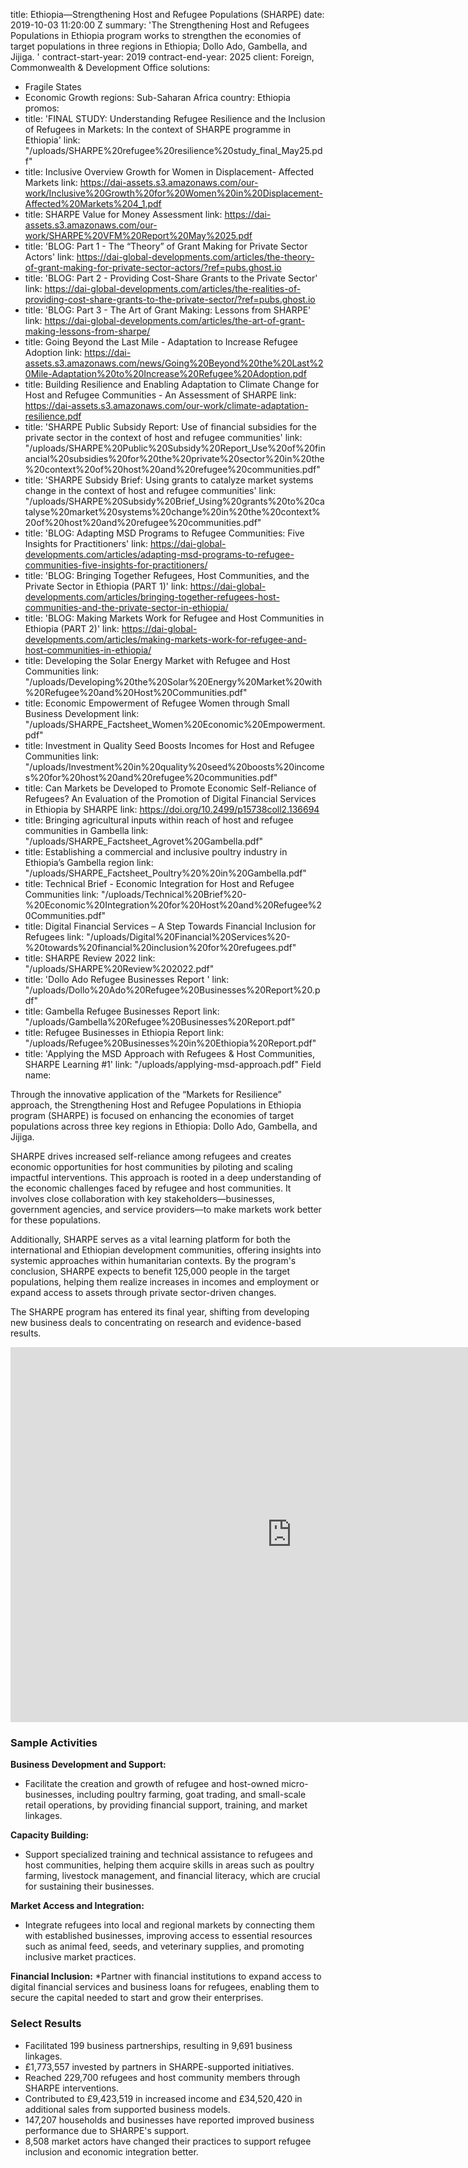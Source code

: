 
title: Ethiopia—Strengthening Host and Refugee Populations (SHARPE)
date: 2019-10-03 11:20:00 Z
summary: 'The Strengthening Host and Refugees Populations in Ethiopia program works
  to strengthen the economies of target populations in three regions in Ethiopia;
  Dollo Ado, Gambella, and Jijiga. '
contract-start-year: 2019
contract-end-year: 2025
client: Foreign, Commonwealth & Development Office
solutions:
- Fragile States
- Economic Growth
regions: Sub-Saharan Africa
country: Ethiopia
promos:
- title: 'FINAL STUDY: Understanding Refugee Resilience and the Inclusion of Refugees
    in Markets: In the context of SHARPE programme in Ethiopia'
  link: "/uploads/SHARPE%20refugee%20resilience%20study_final_May25.pdf"
- title: Inclusive Overview Growth for Women in Displacement- Affected Markets
  link: https://dai-assets.s3.amazonaws.com/our-work/Inclusive%20Growth%20for%20Women%20in%20Displacement-Affected%20Markets%204_1.pdf
- title: SHARPE Value for Money Assessment
  link: https://dai-assets.s3.amazonaws.com/our-work/SHARPE%20VFM%20Report%20May%2025.pdf
- title: 'BLOG: Part 1 - The “Theory” of Grant Making for Private Sector Actors'
  link: https://dai-global-developments.com/articles/the-theory-of-grant-making-for-private-sector-actors/?ref=pubs.ghost.io
- title: 'BLOG: Part 2 - Providing Cost-Share Grants to the Private Sector'
  link: https://dai-global-developments.com/articles/the-realities-of-providing-cost-share-grants-to-the-private-sector/?ref=pubs.ghost.io
- title: 'BLOG: Part 3 - The Art of Grant Making: Lessons from SHARPE'
  link: https://dai-global-developments.com/articles/the-art-of-grant-making-lessons-from-sharpe/
- title: Going Beyond the Last Mile - Adaptation to Increase Refugee Adoption
  link: https://dai-assets.s3.amazonaws.com/news/Going%20Beyond%20the%20Last%20Mile-Adaptation%20to%20Increase%20Refugee%20Adoption.pdf
- title: Building Resilience and Enabling Adaptation to Climate Change for Host and
    Refugee Communities - An Assessment of SHARPE
  link: https://dai-assets.s3.amazonaws.com/our-work/climate-adaptation-resilience.pdf
- title: 'SHARPE Public Subsidy Report: Use of financial subsidies for the private
    sector in the context of host and refugee communities'
  link: "/uploads/SHARPE%20Public%20Subsidy%20Report_Use%20of%20financial%20subsidies%20for%20the%20private%20sector%20in%20the%20context%20of%20host%20and%20refugee%20communities.pdf"
- title: 'SHARPE Subsidy Brief: Using grants to catalyze market systems change in
    the context of host and refugee communities'
  link: "/uploads/SHARPE%20Subsidy%20Brief_Using%20grants%20to%20catalyse%20market%20systems%20change%20in%20the%20context%20of%20host%20and%20refugee%20communities.pdf"
- title: 'BLOG: Adapting MSD Programs to Refugee Communities: Five Insights for Practitioners'
  link: https://dai-global-developments.com/articles/adapting-msd-programs-to-refugee-communities-five-insights-for-practitioners/
- title: 'BLOG: Bringing Together Refugees, Host Communities, and the Private Sector
    in Ethiopia (PART 1)'
  link: https://dai-global-developments.com/articles/bringing-together-refugees-host-communities-and-the-private-sector-in-ethiopia/
- title: 'BLOG: Making Markets Work for Refugee and Host Communities in Ethiopia (PART
    2)'
  link: https://dai-global-developments.com/articles/making-markets-work-for-refugee-and-host-communities-in-ethiopia/
- title: Developing the Solar Energy Market with Refugee and Host Communities
  link: "/uploads/Developing%20the%20Solar%20Energy%20Market%20with%20Refugee%20and%20Host%20Communities.pdf"
- title: Economic Empowerment of Refugee Women through Small Business Development
  link: "/uploads/SHARPE_Factsheet_Women%20Economic%20Empowerment.pdf"
- title: Investment in Quality Seed Boosts Incomes for Host and Refugee Communities
  link: "/uploads/Investment%20in%20quality%20seed%20boosts%20incomes%20for%20host%20and%20refugee%20communities.pdf"
- title: Can Markets be Developed to Promote Economic Self-Reliance of Refugees? An
    Evaluation of the Promotion of Digital Financial Services in Ethiopia by SHARPE
  link: https://doi.org/10.2499/p15738coll2.136694
- title: Bringing agricultural inputs within reach of host and refugee communities
    in Gambella
  link: "/uploads/SHARPE_Factsheet_Agrovet%20Gambella.pdf"
- title: Establishing a commercial and inclusive poultry industry in Ethiopia’s Gambella
    region
  link: "/uploads/SHARPE_Factsheet_Poultry%20%20in%20Gambella.pdf"
- title: Technical Brief - Economic Integration for Host and Refugee Communities
  link: "/uploads/Technical%20Brief%20-%20Economic%20Integration%20for%20Host%20and%20Refugee%20Communities.pdf"
- title: Digital Financial Services – A Step Towards Financial Inclusion for Refugees
  link: "/uploads/Digital%20Financial%20Services%20-%20towards%20financial%20inclusion%20for%20refugees.pdf"
- title: SHARPE Review 2022
  link: "/uploads/SHARPE%20Review%202022.pdf"
- title: 'Dollo Ado Refugee Businesses Report '
  link: "/uploads/Dollo%20Ado%20Refugee%20Businesses%20Report%20.pdf"
- title: Gambella Refugee Businesses Report
  link: "/uploads/Gambella%20Refugee%20Businesses%20Report.pdf"
- title: Refugee Businesses in Ethiopia Report
  link: "/uploads/Refugee%20Businesses%20in%20Ethiopia%20Report.pdf"
- title: 'Applying the MSD Approach with Refugees & Host Communities, SHARPE Learning
    #1'
  link: "/uploads/applying-msd-approach.pdf"
Field name:


Through the innovative application of the “Markets for Resilience” approach, the Strengthening Host and Refugee Populations in Ethiopia program (SHARPE) is focused on enhancing the economies of target populations across three key regions in Ethiopia: Dollo Ado, Gambella, and Jijiga.

SHARPE drives increased self-reliance among refugees and creates economic opportunities for host communities by piloting and scaling impactful interventions. This approach is rooted in a deep understanding of the economic challenges faced by refugee and host communities. It involves close collaboration with key stakeholders—businesses, government agencies, and service providers—to make markets work better for these populations.

Additionally, SHARPE serves as a vital learning platform for both the international and Ethiopian development communities, offering insights into systemic approaches within humanitarian contexts. By the program's conclusion, SHARPE expects to benefit 125,000 people in the target populations, helping them realize increases in incomes and employment or expand access to assets through private sector-driven changes.

The SHARPE program has entered its final year, shifting from developing new business deals to concentrating on research and evidence-based results.

<iframe src="https://player.vimeo.com/video/1080505831" width="900" height="600" frameborder="0" allow="autoplay; fullscreen; picture-in-picture" allowfullscreen></iframe>

### Sample Activities

**Business Development and Support:**
* Facilitate the creation and growth of refugee and host-owned micro-businesses, including poultry farming, goat trading, and small-scale retail operations, by providing financial support, training, and market linkages.

**Capacity Building:**
* Support specialized training and technical assistance to refugees and host communities, helping them acquire skills in areas such as poultry farming, livestock management, and financial literacy, which are crucial for sustaining their businesses.

**Market Access and Integration:**
* Integrate refugees into local and regional markets by connecting them with established businesses, improving access to essential resources such as animal feed, seeds, and veterinary supplies, and promoting inclusive market practices.

**Financial Inclusion:**
*Partner with financial institutions to expand access to digital financial services and business loans for refugees, enabling them to secure the capital needed to start and grow their enterprises.

### Select Results

* Facilitated 199 business partnerships, resulting in 9,691 business linkages.
* £1,773,557 invested by partners in SHARPE-supported initiatives.
* Reached 229,700 refugees and host community members through SHARPE interventions.
* Contributed to £9,423,519 in increased income and £34,520,420 in additional sales from supported business models.
* 147,207 households and businesses have reported improved business performance due to SHARPE's support.
* 8,508 market actors have changed their practices to support refugee inclusion and economic integration better.
